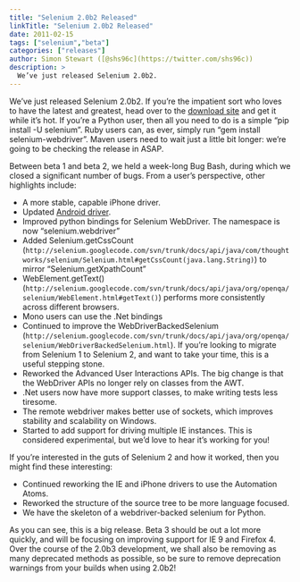 ```yaml
---
title: "Selenium 2.0b2 Released"
linkTitle: "Selenium 2.0b2 Released"
date: 2011-02-15
tags: ["selenium","beta"]
categories: ["releases"]
author: Simon Stewart ([@shs96c](https://twitter.com/shs96c))
description: >
  We’ve just released Selenium 2.0b2.
---
```


We’ve just released Selenium 2.0b2. If you’re the impatient sort who loves to have the latest and greatest, head over to the [download site](http://code.google.com/p/selenium/downloads/list) and get it while it’s hot. If you’re a Python user, then all you need to do is a simple “pip install -U selenium”. Ruby users can, as ever, simply run “gem install selenium-webdriver”. Maven users need to wait just a little bit longer: we’re going to be checking the release in ASAP.

Between beta 1 and beta 2, we held a week-long Bug Bash, during which we closed a significant number of bugs. From a user’s perspective, other highlights include:

*   A more stable, capable iPhone driver.
*   Updated [Android driver](http://code.google.com/p/selenium/downloads/detail?name=selenium-server-2.0b2.zip&can=2&q=).
*   Improved python bindings for Selenium WebDriver. The namespace is now “selenium.webdriver”
*   Added Selenium.getCssCount (`http://selenium.googlecode.com/svn/trunk/docs/api/java/com/thoughtworks/selenium/Selenium.html#getCssCount(java.lang.String)`) to mirror “Selenium.getXpathCount”
*   WebElement.getText() (`http://selenium.googlecode.com/svn/trunk/docs/api/java/org/openqa/selenium/WebElement.html#getText()`) performs more consistently across different browsers.
*   Mono users can use the .Net bindings
*   Continued to improve the WebDriverBackedSelenium (`http://selenium.googlecode.com/svn/trunk/docs/api/java/org/openqa/selenium/WebDriverBackedSelenium.html`). If you’re looking to migrate from Selenium 1 to Selenium 2, and want to take your time, this is a useful stepping stone.
*   Reworked the Advanced User Interactions APIs. The big change is that the WebDriver APIs no longer rely on classes from the AWT.
*   .Net users now have more support classes, to make writing tests less tiresome.
*   The remote webdriver makes better use of sockets, which improves stability and scalability on Windows.
*   Started to add support for driving multiple IE instances. This is considered experimental, but we’d love to hear it’s working for you!

If you’re interested in the guts of Selenium 2 and how it worked, then you might find these interesting:

*   Continued reworking the IE and iPhone drivers to use the Automation Atoms.
*   Reworked the structure of the source tree to be more language focused.
*   We have the skeleton of a webdriver-backed selenium for Python.

As you can see, this is a big release. Beta 3 should be out a lot more quickly, and will be focusing on improving support for IE 9 and Firefox 4. Over the course of the 2.0b3 development, we shall also be removing as many deprecated methods as possible, so be sure to remove deprecation warnings from your builds when using 2.0b2!